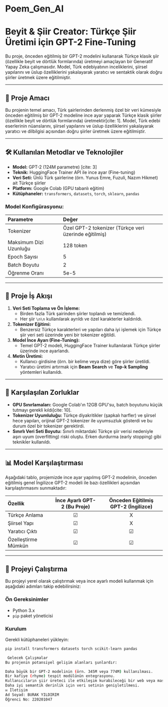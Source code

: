 # Poem_Gen_AI

# Beyit & Şiir Creator: Türkçe Şiir Üretimi için GPT-2 Fine-Tuning

Bu proje, önceden eğitilmiş bir GPT-2 modelini kullanarak Türkçe klasik şiir (özellikle beyit ve dörtlük formlarında) üretmeyi amaçlayan bir Generatif Yapay Zeka çalışmasıdır. Model, Türk edebiyatının inceliklerini, şiirsel yapılarını ve üslup özelliklerini yakalayarak yaratıcı ve sentaktik olarak doğru şiirler üretmek üzere eğitilmiştir.

---

## 🚀 Proje Amacı

Bu projenin temel amacı, Türk şairlerinden derlenmiş özel bir veri kümesiyle önceden eğitilmiş bir GPT-2 modeline ince ayar yaparak Türkçe klasik şiirler (özellikle beyit ve dörtlük formlarında) üretmektir[cite: 1]. Model, Türk edebi eserlerinin nüanslarını, şiirsel yapılarını ve üslup özelliklerini yakalayarak yaratıcı ve dilbilgisi açısından doğru şiirler üretmek üzere eğitilmiştir.

---

## 🛠️ Kullanılan Metodlar ve Teknolojiler

* **Model:** GPT-2 (124M parametre) [cite: 3]
* **Teknik:** HuggingFace Trainer API ile ince ayar (Fine-tuning) 
* **Veri Seti:** Ünlü Türk şairlerine (örn. Yunus Emre, Fuzuli, Nazım Hikmet) ait Türkçe şiirler 
* **Platform:** Google Colab (GPU tabanlı eğitim) 
* **Kütüphaneler:** `transformers`, `datasets`, `torch`, `sklearn`, `pandas` 

### Model Konfigürasyonu:

| Parametre           | Değer                                        |
| :------------------ | :------------------------------------------- |
| Tokenizer           | Özel GPT-2 tokenizer (Türkçe veri üzerinde eğitilmiş)  |
| Maksimum Dizi Uzunluğu | 128 token                                    |
| Epoch Sayısı        | 5                                            |
| Batch Boyutu        | 2                                            |
| Öğrenme Oranı       | 5e-5                                         |

---

## 🧠 Proje İş Akışı

1.  **Veri Seti Toplama ve Ön İşleme:**
    * Birden fazla Türk şairinden şiirler toplandı ve temizlendi.
    * Her şiir `\n\n` kullanılarak ayrıldı ve özel karakterler kaldırıldı.
2.  **Tokenizer Eğitimi:**
    * Benzersiz Türkçe karakterleri ve yapıları daha iyi işlemek için Türkçe şiir veri seti üzerinde yeni bir tokenizer eğitildi.
3.  **Model İnce Ayarı (Fine-Tuning):**
    * Temel GPT-2 modeli, HuggingFace Trainer kullanılarak Türkçe şiirler üzerinde ince ayarlandı.
4.  **Metin Üretimi:**
    * Kullanıcı girdisine (örn. bir kelime veya dize) göre şiirler üretildi.
    * Yaratıcı üretimi artırmak için **Beam Search** ve **Top-k Sampling** yöntemleri kullanıldı.

---

## 🚧 Karşılaşılan Zorluklar

* **GPU Sınırlamaları:** Google Colab'ın 12GB GPU'su, batch boyutunu küçük tutmayı gerekli kıldı[cite: 10].
* **Tokenizer Uyumluluğu:** Türkçe diyakritikler (şapkalı harfler) ve şiirsel hece yapıları, orijinal GPT-2 tokenizer ile uyumsuzluk gösterdi ve bu durum özel bir tokenizer gerektirdi.
* **Sınırlı Veri Seti Boyutu:** Sınırlı miktardaki Türkçe şiir verisi nedeniyle aşırı uyum (overfitting) riski oluştu. Erken durdurma (early stopping) gibi teknikler kullanıldı.

---

## 📊 Model Karşılaştırması

Aşağıdaki tablo, projemizde ince ayar yapılmış GPT-2 modelinin, önceden eğitilmiş genel İngilizce GPT-2 modeli ile bazı özellikleri açısından karşılaştırmasını sunmaktadır:

| Özellik            | İnce Ayarlı GPT-2 (Bu Proje) | Önceden Eğitilmiş GPT-2 (İngilizce) |
| :----------------- | :--------------------------: | :---------------------------------: |
| Türkçe Anlama      |              ☑               |                  X                  |
| Şiirsel Yapı       |              ☑               |                  X                  |
| Yaratıcı Çıktı     |              ☑               |                  ☑                  |
| Özelleştirme Mümkün |              ☑               |                  ☑                  |

---

## 🚀 Projeyi Çalıştırma

Bu projeyi yerel olarak çalıştırmak veya ince ayarlı modeli kullanmak için aşağıdaki adımları takip edebilirsiniz:

### Ön Gereksinimler

* Python 3.x
* `pip` paket yöneticisi

### Kurulum

Gerekli kütüphaneleri yükleyin:

```bash
pip install transformers datasets torch scikit-learn pandas

 Gelecek Çalışmalar
Bu projenin potansiyel gelişim alanları şunlardır:

Daha büyük bir GPT-2 modelinin (örn. 345M veya 774M) kullanılması.
Bir kafiye (rhyme) tespit modülünün entegrasyonu.
Kullanıcıların şiir üreteci ile etkileşim kurabileceği bir web veya masaüstü GUI (grafik kullanıcı arayüzü) geliştirilmesi.
Daha iyi semantik derinlik için veri setinin genişletilmesi.
✉️ İletişim
Ad Soyad: BURAK YILDIRIM 
Öğrenci No: 220201047 
